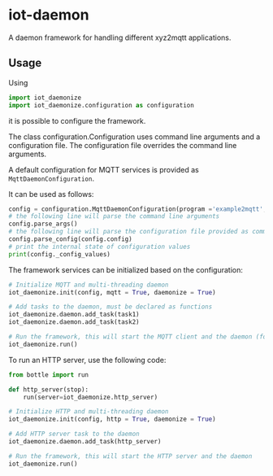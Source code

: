 # iot-daemon

A daemon framework for handling different xyz2mqtt applications.

## Usage

Using

```python
import iot_daemonize
import iot_daemonize.configuration as configuration
```

it is possible to configure the framework.

The class configuration.Configuration uses command line arguments and a configuration file.
The configuration file overrides the command line arguments.

A default configuration for MQTT services is provided as `MqttDaemonConfiguration`.

It can be used as follows:

```python
config = configuration.MqttDaemonConfiguration(program ='example2mqtt', description ='Send data to MQTT broker')
# the following line will parse the command line arguments
config.parse_args()
# the following line will parse the configuration file provided as commmand line argument
config.parse_config(config.config)
# print the internal state of configuration values
print(config._config_values)
```

The framework services can be initialized based on the configuration:

```python
# Initialize MQTT and multi-threading daemon
iot_daemonize.init(config, mqtt = True, daemonize = True)

# Add tasks to the daemon, must be declared as functions
iot_daemonize.daemon.add_task(task1)
iot_daemonize.daemon.add_task(task2)

# Run the framework, this will start the MQTT client and the daemon (for HTTP see below)
iot_daemonize.run()
```

To run an HTTP server, use the following code:

```python
from bottle import run

def http_server(stop):
    run(server=iot_daemonize.http_server)

# Initialize HTTP and multi-threading daemon
iot_daemonize.init(config, http = True, daemonize = True)

# Add HTTP server task to the daemon
iot_daemonize.daemon.add_task(http_server)

# Run the framework, this will start the HTTP server and the daemon
iot_daemonize.run()
```
